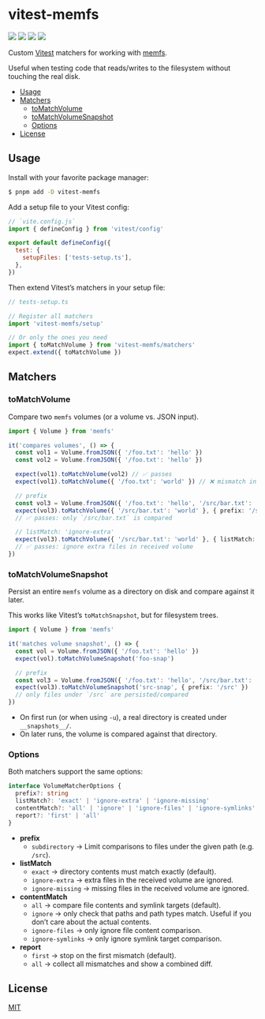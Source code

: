 # vitest-memfs

[![][npm-img]][npm-url] [![][ci-img]][ci-url] [![][codecov-img]][codecov-url] [![][license-img]][license-url]

Custom [Vitest](https://vitest.dev) matchers for working with [memfs](https://github.com/streamich/memfs).

Useful when testing code that reads/writes to the filesystem without touching the real disk.

- [Usage](#usage)
- [Matchers](#matchers)
  - [toMatchVolume](#toMatchVolume)
  - [toMatchVolumeSnapshot](#toMatchVolumeSnapshot)
  - [Options](#options)
- [License](#license)

## Usage

Install with your favorite package manager:

```sh
$ pnpm add -D vitest-memfs
```

Add a setup file to your Vitest config:

```javascript
// `vite.config.js`
import { defineConfig } from 'vitest/config'

export default defineConfig({
  test: {
    setupFiles: ['tests-setup.ts'],
  },
})
```

Then extend Vitest’s matchers in your setup file:

```typescript
// tests-setup.ts

// Register all matchers
import 'vitest-memfs/setup'

// Or only the ones you need
import { toMatchVolume } from 'vitest-memfs/matchers'
expect.extend({ toMatchVolume })
```

## Matchers

### toMatchVolume

Compare two `memfs` volumes (or a volume vs. JSON input).

```typescript
import { Volume } from 'memfs'

it('compares volumes', () => {
  const vol1 = Volume.fromJSON({ '/foo.txt': 'hello' })
  const vol2 = Volume.fromJSON({ '/foo.txt': 'hello' })

  expect(vol1).toMatchVolume(vol2) // ✅ passes
  expect(vol1).toMatchVolume({ '/foo.txt': 'world' }) // ❌ mismatch in file "/foo.txt"

  // prefix
  const vol3 = Volume.fromJSON({ '/foo.txt': 'hello', '/src/bar.txt': 'world' })
  expect(vol3).toMatchVolume({ '/src/bar.txt': 'world' }, { prefix: '/src' })
  // ✅ passes: only `/src/bar.txt` is compared

  // listMatch: 'ignore-extra'
  expect(vol3).toMatchVolume({ '/src/bar.txt': 'world' }, { listMatch: 'ignore-extra' })
  // ✅ passes: ignore extra files in received volume
})
```

### toMatchVolumeSnapshot

Persist an entire `memfs` volume as a directory on disk and compare against it later.

This works like Vitest’s `toMatchSnapshot`, but for filesystem trees.

```typescript
import { Volume } from 'memfs'

it('matches volume snapshot', () => {
  const vol = Volume.fromJSON({ '/foo.txt': 'hello' })
  expect(vol).toMatchVolumeSnapshot('foo-snap')

  // prefix
  const vol3 = Volume.fromJSON({ '/foo.txt': 'hello', '/src/bar.txt': 'world' })
  expect(vol3).toMatchVolumeSnapshot('src-snap', { prefix: '/src' })
  // only files under `/src` are persisted/compared
})
```

- On first run (or when using `-u`), a real directory is created under `__snapshots__/`.
- On later runs, the volume is compared against that directory.

### Options

Both matchers support the same options:

```typescript
interface VolumeMatcherOptions {
  prefix?: string
  listMatch?: 'exact' | 'ignore-extra' | 'ignore-missing'
  contentMatch?: 'all' | 'ignore' | 'ignore-files' | 'ignore-symlinks'
  report?: 'first' | 'all'
}
```

- **prefix**
  - `subdirectory` → Limit comparisons to files under the given path (e.g. `/src`).
- **listMatch**
  - `exact` → directory contents must match exactly (default).
  - `ignore-extra` → extra files in the received volume are ignored.
  - `ignore-missing` → missing files in the received volume are ignored.
- **contentMatch**
  - `all` → compare file contents and symlink targets (default).
  - `ignore` → only check that paths and path types match. Useful if you don’t care about the actual contents.
  - `ignore-files` → only ignore file content comparison.
  - `ignore-symlinks` → only ignore symlink target comparison.
- **report**
  - `first` → stop on the first mismatch (default).
  - `all` → collect all mismatches and show a combined diff.

## License

[MIT][license-url]

[npm-url]: https://www.npmjs.com/package/vitest-memfs
[npm-img]: https://img.shields.io/npm/v/vitest-memfs.svg?logo=npm
[ci-url]: https://github.com/mohatt/vitest-memfs/actions/workflows/ci.yml
[ci-img]: https://img.shields.io/github/actions/workflow/status/mohatt/vitest-memfs/ci.yml?branch=main&logo=github
[codecov-url]: https://codecov.io/github/mohatt/vitest-memfs
[codecov-img]: https://img.shields.io/codecov/c/github/mohatt/vitest-memfs.svg?logo=codecov&logoColor=white
[license-url]: https://github.com/mohatt/vitest-memfs/blob/main/LICENSE
[license-img]: https://img.shields.io/github/license/mohatt/vitest-memfs.svg?logo=open%20source%20initiative&logoColor=white
